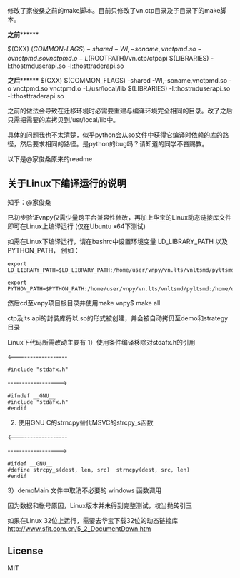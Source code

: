 

修改了家俊桑之前的make脚本。目前只修改了vn.ctp目录及子目录下的make脚本。

********************之前**************************

$(CXX) $(COMMON_FLAGS) -shared -Wl,-soname,vnctpmd.so -o vnctpmd.so vnctpmd.o -L$(ROOTPATH)/vn.ctp/ctpapi  $(LIBRARIES) -l:thostmduserapi.so -l:thosttraderapi.so

********************之后**************************
$(CXX) $(COMMON_FLAGS) -shared -Wl,-soname,vnctpmd.so -o vnctpmd.so vnctpmd.o -L/usr/local/lib  $(LIBRARIES) -l:thostmduserapi.so -l:thosttraderapi.so

之前的做法会导致在迁移环境时必需要重建与编译环境完全相同的目录。改了之后只需把需要的库拷贝到/usr/local/lib中。

具体的问题我也不太清楚，似乎python会从so文件中获得它编译时依赖的库的路径，然后要求相同的路径。是python的bug吗？请知道的同学不吝赐教。



以下是@家俊桑原来的readme
## 关于Linux下编译运行的说明 ##

知乎：@家俊桑

已初步验证vnpy仅需少量跨平台兼容性修改，再加上华宝的Linux动态链接库文件即可在Linux上编译运行 (仅在Ubuntu x64下测试)

如需在Linux下编译运行，请在bashrc中设置环境变量 LD_LIBRARY_PATH 以及 PYTHON_PATH， 例如：

```
export LD_LIBRARY_PATH=$LD_LIBRARY_PATH:/home/user/vnpy/vn.lts/vnltsmd/pyltsmd:/home/user/vnpy/vn.lts/ltsapi:/home/user/vnpy/vn.lts/ltsl2:/home/user/vnpy/vn.ctp/ctpapi

export PYTHON_PATH=$PYTHON_PATH:/home/user/vnpy/vn.lts/vnltsmd/pyltsmd:/home/user/vnpy/vn.lts/ltsapi:/home/user/vnpy/vn.lts/ltsl2:/home/user/vnpy/vn.ctp/ctpapi
```

然后cd至vnpy项目根目录并使用make
vnpy$ make all

ctp及lts api的封装库将以.so的形式被创建，并会被自动拷贝至demo和strategy目录

Linux下代码所需改动主要有
1）使用条件编译移除对stdafx.h的引用

<------------------
```
#include "stdafx.h"
```
------------------>
```
#ifndef __GNU__
#include "stdafx.h"
#endif
```

2) 使用GNU C的strncpy替代MSVC的strcpy_s函数

<------------------

------------------>
```
#ifdef __GNU__
#define strcpy_s(dest, len, src)  strncpy(dest, src, len)
#endif
```

3）demoMain 文件中取消不必要的 windows 函数调用


因为数据和帐号原因，Linux版本并未得到完整测试，权当抛砖引玉

如果在Linux 32位上运行，需要去华宝下载32位的动态链接库
http://www.sfit.com.cn/5_2_DocumentDown.htm

## License ##
MIT

